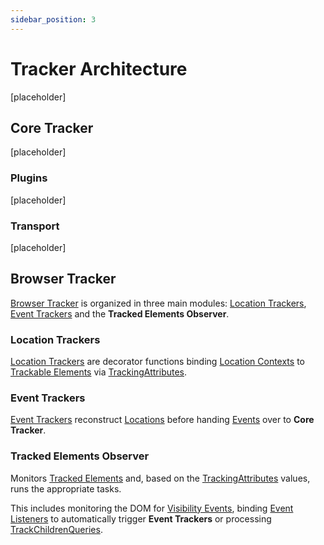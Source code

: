 ```yaml
---
sidebar_position: 3
---
```


# Tracker Architecture
[placeholder]

## Core Tracker
[placeholder]

### Plugins
[placeholder]

### Transport
[placeholder]

## Browser Tracker
[Browser Tracker](/tracking/api-reference/interfaces/BrowserTracker.md) is organized in three main modules: [Location Trackers](/tracking/api-reference/location-trackers/overview.md), [Event Trackers](/tracking/api-reference/event-trackers/overview.md) and the **Tracked Elements Observer**.

### Location Trackers
[Location Trackers](/tracking/api-reference/location-trackers/overview.md) are decorator functions binding [Location Contexts](/tracking/core-concepts/locations.md) to [Trackable Elements](/tracking/core-concepts/elements.md#trackable-elements) via [TrackingAttributes](/tracking/api-reference/interfaces/TrackingAttributes.md).

### Event Trackers
[Event Trackers](/tracking/api-reference/event-trackers/overview.md) reconstruct [Locations](/tracking/core-concepts/locations.md) before handing [Events](/taxonomy/events/overview.md) over to **Core Tracker**.

### Tracked Elements Observer
Monitors [Tracked Elements](/tracking/core-concepts/elements.md#tracked-elements) and, based on the [TrackingAttributes](/tracking/api-reference/interfaces/TrackingAttributes.md) values, runs the appropriate tasks. 

This includes monitoring the DOM for [Visibility Events](/tracking/core-concepts/visibility.md), binding [Event Listeners](https://developer.mozilla.org/en-US/docs/Web/API/EventListener) to automatically trigger **Event Trackers** or processing [TrackChildrenQueries](/tracking/api-reference/advanced/trackChildren.md#trackchildrenquery-parameter).
